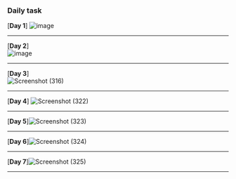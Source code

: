 ### Daily  task 

[**Day 1**] 
![image](https://user-images.githubusercontent.com/85113970/136568752-a9d668ee-7b3f-4042-a3e6-1e3477b33e87.png) 
 
----------------------------------------------------------------------------------------------------------------------------------------------         

[**Day 2**]   
![image](https://user-images.githubusercontent.com/85113970/136568929-3b5bda82-4104-4b4f-96f2-399cf542fb17.png)              


----------------------------------------------------------------------------------------------------------------------------------------------

[**Day 3**]  
![Screenshot (316)](https://user-images.githubusercontent.com/85113970/136651280-0773827f-1aaf-4ae2-b2a1-19d8a98eff21.png)
 
 ----------------------------------------------------------------------------------------------------------------------------------------------
[**Day 4**]
![Screenshot (322)](https://user-images.githubusercontent.com/85113970/136683869-23f3dbab-9d07-4d15-9bd8-68bf74a8637f.png)
 
 ----------------------------------------------------------------------------------------------------------------------------------------------
[**Day 5**]![Screenshot (323)](https://user-images.githubusercontent.com/85113970/136683934-6dddbcbd-288b-49e3-833b-f8e8fc010f28.png)

----------------------------------------------------------------------------------------------------------------------------------------------
[**Day 6**]![Screenshot (324)](https://user-images.githubusercontent.com/85113970/136801142-d7aa3059-a46c-488a-8c5a-b27b228e2bc5.png)

----------------------------------------------------------------------------------------------------------------------------------------------
[**Day 7**]![Screenshot (325)](https://user-images.githubusercontent.com/85113970/136906851-4a6bcc48-33f8-46fb-b649-ec6a86f42130.png)
  
----------------------------------------------------------------------------------------------------------------------------------------------
